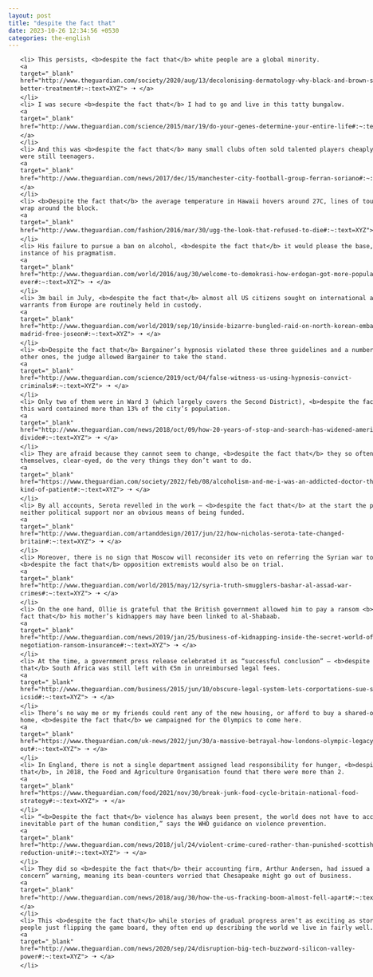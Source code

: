 ```yaml
---
layout: post
title: "despite the fact that"
date: 2023-10-26 12:34:56 +0530
categories: the-english
---
```

<style>
    ol {
        width: 800px;
        margin: 0 auto;
    }
ol li {
    font-size: 18px;
    line-height: 1.5;
    padding-bottom: 8px;
}
</style>
<ol>

    <li> This persists, <b>despite the fact that</b> white people are a global minority.
    <a 
    target="_blank" 
    href="http://www.theguardian.com/society/2020/aug/13/decolonising-dermatology-why-black-and-brown-skin-need-better-treatment#:~:text=XYZ"> 🠢 </a>
    </li>
    <li> I was secure <b>despite the fact that</b> I had to go and live in this tatty bungalow.
    <a 
    target="_blank" 
    href="http://www.theguardian.com/science/2015/mar/19/do-your-genes-determine-your-entire-life#:~:text=XYZ"> 🠢 </a>
    </li>
    <li> And this was <b>despite the fact that</b> many small clubs often sold talented players cheaply when they were still teenagers.
    <a 
    target="_blank" 
    href="http://www.theguardian.com/news/2017/dec/15/manchester-city-football-group-ferran-soriano#:~:text=XYZ"> 🠢 </a>
    </li>
    <li> <b>Despite the fact that</b> the average temperature in Hawaii hovers around 27C, lines of tourists often wrap around the block.
    <a 
    target="_blank" 
    href="http://www.theguardian.com/fashion/2016/mar/30/ugg-the-look-that-refused-to-die#:~:text=XYZ"> 🠢 </a>
    </li>
    <li> His failure to pursue a ban on alcohol, <b>despite the fact that</b> it would please the base, is another instance of his pragmatism.
    <a 
    target="_blank" 
    href="http://www.theguardian.com/world/2016/aug/30/welcome-to-demokrasi-how-erdogan-got-more-popular-than-ever#:~:text=XYZ"> 🠢 </a>
    </li>
    <li> 3m bail in July, <b>despite the fact that</b> almost all US citizens sought on international arrest warrants from Europe are routinely held in custody.
    <a 
    target="_blank" 
    href="http://www.theguardian.com/world/2019/sep/10/inside-bizarre-bungled-raid-on-north-korean-embassy-in-madrid-free-joseon#:~:text=XYZ"> 🠢 </a>
    </li>
    <li> <b>Despite the fact that</b> Bargainer’s hypnosis violated these three guidelines and a number of the other ones, the judge allowed Bargainer to take the stand.
    <a 
    target="_blank" 
    href="http://www.theguardian.com/science/2019/oct/04/false-witness-us-using-hypnosis-convict-criminals#:~:text=XYZ"> 🠢 </a>
    </li>
    <li> Only two of them were in Ward 3 (which largely covers the Second District), <b>despite the fact that</b> this ward contained more than 13% of the city’s population.
    <a 
    target="_blank" 
    href="http://www.theguardian.com/news/2018/oct/09/how-20-years-of-stop-and-search-has-widened-americas-racial-divide#:~:text=XYZ"> 🠢 </a>
    </li>
    <li> They are afraid because they cannot seem to change, <b>despite the fact that</b> they so often watch themselves, clear-eyed, do the very things they don’t want to do.
    <a 
    target="_blank" 
    href="https://www.theguardian.com/society/2022/feb/08/alcoholism-and-me-i-was-an-addicted-doctor-the-worst-kind-of-patient#:~:text=XYZ"> 🠢 </a>
    </li>
    <li> By all accounts, Serota revelled in the work – <b>despite the fact that</b> at the start the project had neither political support nor an obvious means of being funded.
    <a 
    target="_blank" 
    href="http://www.theguardian.com/artanddesign/2017/jun/22/how-nicholas-serota-tate-changed-britain#:~:text=XYZ"> 🠢 </a>
    </li>
    <li> Moreover, there is no sign that Moscow will reconsider its veto on referring the Syrian war to the ICC, <b>despite the fact that</b> opposition extremists would also be on trial.
    <a 
    target="_blank" 
    href="http://www.theguardian.com/world/2015/may/12/syria-truth-smugglers-bashar-al-assad-war-crimes#:~:text=XYZ"> 🠢 </a>
    </li>
    <li> On the one hand, Ollie is grateful that the British government allowed him to pay a ransom <b>despite the fact that</b> his mother’s kidnappers may have been linked to al-Shabaab.
    <a 
    target="_blank" 
    href="http://www.theguardian.com/news/2019/jan/25/business-of-kidnapping-inside-the-secret-world-of-hostage-negotiation-ransom-insurance#:~:text=XYZ"> 🠢 </a>
    </li>
    <li> At the time, a government press release celebrated it as “successful conclusion” – <b>despite the fact that</b> South Africa was still left with €5m in unreimbursed legal fees.
    <a 
    target="_blank" 
    href="http://www.theguardian.com/business/2015/jun/10/obscure-legal-system-lets-corportations-sue-states-ttip-icsid#:~:text=XYZ"> 🠢 </a>
    </li>
    <li> There’s no way me or my friends could rent any of the new housing, or afford to buy a shared-ownership home, <b>despite the fact that</b> we campaigned for the Olympics to come here.
    <a 
    target="_blank" 
    href="https://www.theguardian.com/uk-news/2022/jun/30/a-massive-betrayal-how-londons-olympic-legacy-was-sold-out#:~:text=XYZ"> 🠢 </a>
    </li>
    <li> In England, there is not a single department assigned lead responsibility for hunger, <b>despite the fact that</b>, in 2018, the Food and Agriculture Organisation found that there were more than 2.
    <a 
    target="_blank" 
    href="https://www.theguardian.com/food/2021/nov/30/break-junk-food-cycle-britain-national-food-strategy#:~:text=XYZ"> 🠢 </a>
    </li>
    <li> “<b>Despite the fact that</b> violence has always been present, the world does not have to accept it as an inevitable part of the human condition,” says the WHO guidance on violence prevention.
    <a 
    target="_blank" 
    href="http://www.theguardian.com/news/2018/jul/24/violent-crime-cured-rather-than-punished-scottish-violence-reduction-unit#:~:text=XYZ"> 🠢 </a>
    </li>
    <li> They did so <b>despite the fact that</b> their accounting firm, Arthur Andersen, had issued a “going concern” warning, meaning its bean-counters worried that Chesapeake might go out of business.
    <a 
    target="_blank" 
    href="http://www.theguardian.com/news/2018/aug/30/how-the-us-fracking-boom-almost-fell-apart#:~:text=XYZ"> 🠢 </a>
    </li>
    <li> This <b>despite the fact that</b> while stories of gradual progress aren’t as exciting as stories of people just flipping the game board, they often end up describing the world we live in fairly well.
    <a 
    target="_blank" 
    href="http://www.theguardian.com/news/2020/sep/24/disruption-big-tech-buzzword-silicon-valley-power#:~:text=XYZ"> 🠢 </a>
    </li>